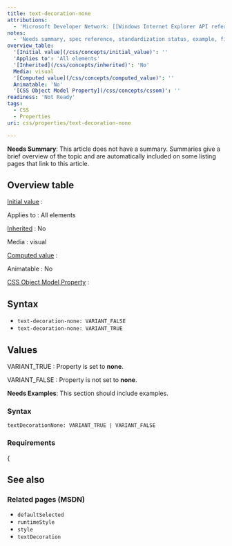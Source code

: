 ```yaml
---
title: text-decoration-none
attributions:
  - 'Microsoft Developer Network: [[Windows Internet Explorer API reference](http://msdn.microsoft.com/en-us/library/ie/hh828809%28v=vs.85%29.aspx) Article]'
notes:
  - 'Needs summary, spec reference, standardization status, example, fix table coding in Notes, fix broken link'
overview_table:
  '[Initial value](/css/concepts/initial_value)': ''
  'Applies to': 'All elements'
  '[Inherited](/css/concepts/inherited)': 'No'
  Media: visual
  '[Computed value](/css/concepts/computed_value)': ''
  Animatable: 'No'
  '[CSS Object Model Property](/css/concepts/cssom)': ''
readiness: 'Not Ready'
tags:
  - CSS
  - Properties
uri: css/properties/text-decoration-none

---
```

**Needs Summary**: This article does not have a summary. Summaries give a brief overview of the topic and are automatically included on some listing pages that link to this article.

## <span>Overview table</span>

[Initial value](/css/concepts/initial_value)
:

Applies to
:   All elements

[Inherited](/css/concepts/inherited)
:   No

Media
:   visual

[Computed value](/css/concepts/computed_value)
:

Animatable
:   No

[CSS Object Model Property](/css/concepts/cssom)
:

## <span>Syntax</span>

-   `text-decoration-none: VARIANT_FALSE`
-   `text-decoration-none: VARIANT_TRUE`

## <span>Values</span>

VARIANT\_TRUE
:   Property is set to **none**.

VARIANT\_FALSE
:   Property is not set to **none**.

**Needs Examples**: This section should include examples.

### <span>Syntax</span>

`textDecorationNone: VARIANT_TRUE | VARIANT_FALSE`

### <span>Requirements</span>

{

## <span>See also</span>

### <span>Related pages (MSDN)</span>

-   `defaultSelected`
-   `runtimeStyle`
-   `style`
-   `textDecoration`
